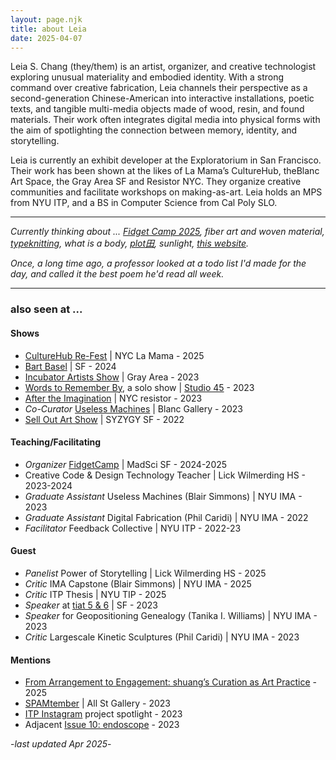 ```yaml
---
layout: page.njk
title: about Leia
date: 2025-04-07
---
```

Leia S. Chang (they/them) is an artist, organizer, and creative technologist exploring unusual materiality and embodied identity. With a strong command over creative fabrication, Leia channels their perspective as a second-generation Chinese-American into interactive installations, poetic texts, and tangible multi-media objects made of wood, resin, and found materials. Their work often integrates digital media into physical forms with the aim of spotlighting the connection between memory, identity, and storytelling. 

Leia is currently an exhibit developer at the Exploratorium in San Francisco. Their work has been shown at the likes of La Mama’s CultureHub, theBlanc Art Space, the Gray Area SF and Resistor NYC. They organize creative communities and facilitate workshops on making-as-art. Leia holds an MPS from NYU ITP, and a BS in Computer Science from Cal Poly SLO.

---

*Currently thinking about ... [Fidget Camp 2025](https://fidgetcamp.com/), fiber art and woven material, [typeknitting](https://typeknitting.net/), what is a body, [plot田](https://www.instagram.com/plooooooot/), sunlight, [this website](/absolutely-everything).*

*Once, a long time ago, a professor looked at a todo list I'd made for the day, and called it the best poem he'd read all week.* 

---

### also seen at ...

#### Shows 
- [CultureHub Re-Fest](https://www.culturehub.org/re-fest-2025) | NYC La Mama - 2025
- [Bart Basel](https://bartbasel.org/) | SF - 2024
- [Incubator Artists Show](https://grayarea.org/event/gray-area-incubator-salon-2023-2/) | Gray Area - 2023
- [Words to Remember By](https://leiac.me/content/2024/2024-01-01_Words-to-Remember-By/), a solo show | [Studio 45](https://www.workatthestudio.com) - 2023
- [After the Imagination](https://www.instagram.com/p/CqMdQHeNFD9/) | NYC resistor - 2023 
- *Co-Curator* [Useless Machines](https://www.theblanc.art/exhibition/useless-machines-a-curated-student-show) | Blanc Gallery - 2023
- [Sell Out Art Show](https://www.syzygysf.com/event-details/sell-out-art-show) | SYZYGY SF - 2022 

#### Teaching/Facilitating
- *Organizer* [FidgetCamp](https://fidgetcamp.com) | MadSci SF - 2024-2025 
- Creative Code & Design Technology Teacher | Lick Wilmerding HS - 2023-2024 
- *Graduate Assistant* Useless Machines (Blair Simmons) | NYU IMA - 2023 
- *Graduate Assistant* Digital Fabrication (Phil Caridi) | NYU IMA - 2022 
- *Facilitator* Feedback Collective | NYU ITP - 2022-23 

#### Guest
- *Panelist* Power of Storytelling | Lick Wilmerding HS - 2025 
- *Critic* IMA Capstone (Blair Simmons) | NYU IMA - 2025
- *Critic* ITP Thesis | NYU TIP - 2025
- *Speaker* at [tiat 5 & 6](https://ashherr.github.io/tiat/) | SF - 2023
- *Speaker* for Geopositioning Genealogy (Tanika I. Williams) | NYU IMA - 2023
- *Critic* Largescale Kinetic Sculptures (Phil Caridi) | NYU IMA - 2023 

#### Mentions
- [From Arrangement to Engagement: shuang’s Curation as Art Practice](https://www.art-insider.com/from-arrangement-to-engagement-shuangs-curation-as-art-practice/7144) - 2025 
- [SPAMtember](https://hudsonweekly.com/spamtember-unveils-playful-creativity-a-humorous-exploration-of-cultural-identity-at-all-street-gallery/) | All St Gallery - 2023
- [ITP Instagram](https://www.instagram.com/p/CoyVPdUAt1P/) project spotlight - 2023 
- Adjacent [Issue 10: endoscope](https://adjacent-ecoscope.itp.io/Noting-the-Details) - 2023 

-*last updated Apr 2025*-
